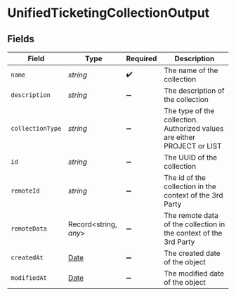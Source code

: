 # UnifiedTicketingCollectionOutput


## Fields

| Field                                                                                         | Type                                                                                          | Required                                                                                      | Description                                                                                   |
| --------------------------------------------------------------------------------------------- | --------------------------------------------------------------------------------------------- | --------------------------------------------------------------------------------------------- | --------------------------------------------------------------------------------------------- |
| `name`                                                                                        | *string*                                                                                      | :heavy_check_mark:                                                                            | The name of the collection                                                                    |
| `description`                                                                                 | *string*                                                                                      | :heavy_minus_sign:                                                                            | The description of the collection                                                             |
| `collectionType`                                                                              | *string*                                                                                      | :heavy_minus_sign:                                                                            | The type of the collection. Authorized values are either PROJECT or LIST                      |
| `id`                                                                                          | *string*                                                                                      | :heavy_minus_sign:                                                                            | The UUID of the collection                                                                    |
| `remoteId`                                                                                    | *string*                                                                                      | :heavy_minus_sign:                                                                            | The id of the collection in the context of the 3rd Party                                      |
| `remoteData`                                                                                  | Record<string, *any*>                                                                         | :heavy_minus_sign:                                                                            | The remote data of the collection in the context of the 3rd Party                             |
| `createdAt`                                                                                   | [Date](https://developer.mozilla.org/en-US/docs/Web/JavaScript/Reference/Global_Objects/Date) | :heavy_minus_sign:                                                                            | The created date of the object                                                                |
| `modifiedAt`                                                                                  | [Date](https://developer.mozilla.org/en-US/docs/Web/JavaScript/Reference/Global_Objects/Date) | :heavy_minus_sign:                                                                            | The modified date of the object                                                               |